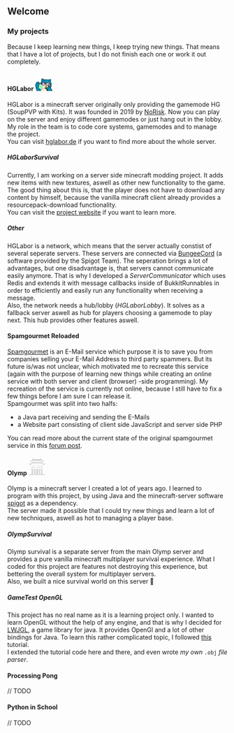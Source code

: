 ## Welcome

### My projects

Because I keep learning new things, I keep trying new things. That means that I have a lot of projects, but I do not finish each one or work it out completely.

#### HGLabor <img src="./resources/icons/hglabor_logo.gif" width="40">
HGLabor is a minecraft server originally only providing the gamemode HG (SoupPVP with Kits). It was founded in 2019 by [NoRisk](https://www.youtube.com/noriskk).
Now you can play on the server and enjoy different gamemodes or just hang out in the lobby.
<br>
My role in the team is to code core systems, gamemodes and to manage the project.
<br>
You can visit [hglabor.de](http://hglabor.de) if you want to find more about the whole server.

##### HGLaborSurvival
Currently, I am working on a server side minecraft modding project. It adds new items with new textures, aswell as other new functionality to the game. The good thing about this is, that the player does not have to download any content by himself, because the vanilla minecraft client already provides a resourcepack-download functionality.
<br>
You can visit the [project website](https://sites.google.com/view/hglaborsurvival/) if you want to learn more.

##### Other
HGLabor is a network, which means that the server actually constist of several seperate servers. These servers are connected via [BungeeCord](https://www.spigotmc.org/wiki/bungeecord/) (a software provided by the Spigot Team). The seperation brings a lot of advantages, but one disadvantage is, that servers cannot communicate easily anymore. That is why I developed a *ServerCommunicator* which uses Redis and extends it with message callbacks inside of BukkitRunnables in order to efficiently and easily run any functionality when receiving a message.
<br>
Also, the network needs a hub/lobby (*HGLaborLobby*). It solves as a fallback server aswell as hub for players choosing a gamemode to play next. This hub provides other features aswell.

#### Spamgourmet Reloaded
[Spamgourmet](https://spamgourmet.com) is an E-Mail service which purpose it is to save you from companies selling your E-Mail Address to third party spammers. But its future is/was not unclear, which motivated me to recreate this service (again with the purpose of learning new things while creating an online service with both server and client (browser) -side programming). My recreation of the service is currently not online, because I still have to fix a few things before I am sure I can release it.
<br>
Spamgourmet was split into two halfs:
- a Java part receiving and sending the E-Mails
- a Website part consisting of client side JavaScript and server side PHP

You can read more about the current state of the original spamgourmet service in this [forum post](https://bbs.spamgourmet.com/viewtopic.php?f=7&t=1793&sid=5a5448445da031e1773bd777b125f903).

#### Olymp <img src="./resources/icons/olymp_logo.png" width="40">
Olymp is a minecraft server I created a lot of years ago. I learned to program with this project, by using Java and the minecraft-server software [spigot](https://spigotmc.org) as a dependency.
<br>
The server made it possible that I could try new things and learn a lot of new techniques, aswell as hot to managing a player base.

##### OlympSurvival
Olymp survival is a separate server from the main Olymp server and provides a pure vanilla minecraft multiplayer survival experience. What I coded for this project are features not destroying this experience, but bettering the overall system for multiplayer servers.
<br>
Also, we built a nice survival world on this server 🙂

##### GameTest OpenGL
This project has no real name as it is a learning project only. I wanted to learn OpenGL without the help of any engine, and that is why I decided for [LWJGL](https://www.lwjgl.org/), a game library for java. It provides OpenGl and a lot of other bindings for Java. To learn this rather complicated topic, I followed [this](https://ahbejarano.gitbook.io/lwjglgamedev/) tutorial.
<br>
I extended the tutorial code here and there, and even wrote *my own* `.obj` *file parser*.

#### Processing Pong
// TODO

#### Python in School
// TODO
